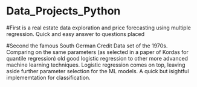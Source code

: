 # Data_Projects_Python
#First is a real estate data exploration and price forecasting using multiple regression. Quick and easy answer to questions placed

#Second the famous South German Credit Data set of the 1970s. Comparing on the same parameters (as selected in a paper of Kordas for quantile regression)
old good logistic regression to other more advanced machine learning techniques. Logistic regression comes on top, leaving aside further
parameter selection for the ML models. A quick but isightful implememtation for classification. 
